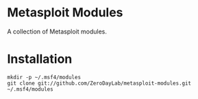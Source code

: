 Metasploit Modules
==================

A collection of Metasploit modules.


Installation
============

```
mkdir -p ~/.msf4/modules 
git clone git://github.com/ZeroDayLab/metasploit-modules.git ~/.msf4/modules
```
